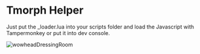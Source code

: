 # Tmorph Helper

Just put the _loader.lua into your scripts folder and load the Javascript with Tampermonkey or put it into dev console.

![wowheadDressingRoom](https://github.com/Dreamzlol/Tmorph-Helper/assets/92863811/870b155f-4b81-4d78-82d2-288764c69e7c)

